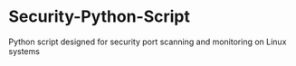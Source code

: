 # Security-Python-Script
Python script designed for security port scanning and monitoring on Linux systems
